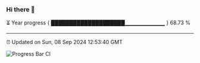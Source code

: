 ### Hi there 👋

⏳ Year progress { ████████████████████▁▁▁▁▁▁▁▁▁▁ } 68.73 %

---

⏰ Updated on Sun, 08 Sep 2024 12:53:40 GMT

![Progress Bar CI](https://github.com/IshwaranRudhara/GIT-ACTION/workflows/Progress%20Bar%20CI/badge.svg)
